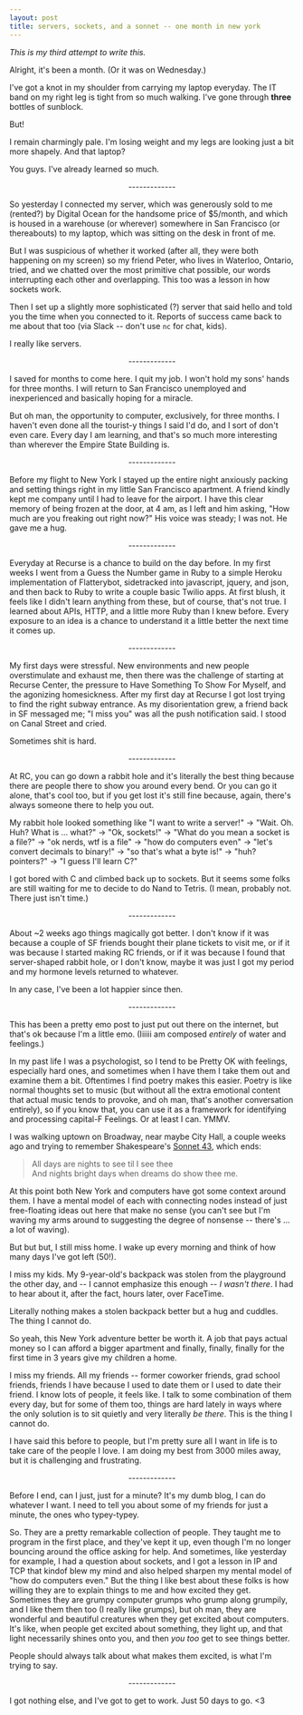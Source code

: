 ```yaml
---
layout: post
title: servers, sockets, and a sonnet -- one month in new york
---
```


*This is my third attempt to write this.*

Alright, it's been a month. (Or it was on Wednesday.)

I've got a knot in my shoulder from carrying my laptop everyday. The IT band on my right leg is tight from so much walking. I've gone through **three** bottles of sunblock.

But!

I remain charmingly pale. I'm losing weight and my legs are looking just a bit more shapely. And that laptop?

You guys. I've already learned so much.

<center>-------------</center>

So yesterday I connected my server, which was generously sold to me (rented?) by Digital Ocean for the handsome price of $5/month, and which is housed in a warehouse (or wherever) somewhere in San Francisco (or thereabouts) to my laptop, which was sitting on the desk in front of me.

But I was suspicious of whether it worked (after all, they were both happening on my screen) so my friend Peter, who lives in Waterloo, Ontario, tried, and we chatted over the most primitive chat possible, our words interrupting each other and overlapping. This too was a lesson in how sockets work.

Then I set up a slightly more sophisticated (?) server that said hello and told you the time when you connected to it. Reports of success came back to me about that too (via Slack -- don't use `nc` for chat, kids).

I really like servers.

<center>-------------</center>

I saved for months to come here. I quit my job. I won't hold my sons' hands for three months. I will return to San Francisco unemployed and inexperienced and basically hoping for a miracle.

But oh man, the opportunity to computer, exclusively, for three months. I haven't even done all the tourist-y things I said I'd do, and I sort of don't even care. Every day I am learning, and that's so much more interesting than wherever the Empire State Building is.

<center>-------------</center>

Before my flight to New York I stayed up the entire night anxiously packing and setting things right in my little San Francisco apartment. A friend kindly kept me company until I had to leave for the airport. I have this clear memory of being frozen at the door, at 4 am, as I left and him asking, "How much are you freaking out right now?" His voice was steady; I was not. He gave me a hug.

<center>-------------</center>

Everyday at Recurse is a chance to build on the day before. In my first weeks I went from a Guess the Number game in Ruby to a simple Heroku implementation of Flatterybot, sidetracked into javascript, jquery, and json, and then back to Ruby to write a couple basic Twilio apps. At first blush, it feels like I didn't learn anything from these, but of course, that's not true. I learned about APIs, HTTP, and a little more Ruby than I knew before. Every exposure to an idea is a chance to understand it a little better the next time it comes up.

<center>-------------</center>

My first days were stressful. New environments and new people overstimulate and exhaust me, then there was the challenge of starting at Recurse Center, the pressure to Have Something To Show For Myself, and the agonizing homesickness. After my first day at Recurse I got lost trying to find the right subway entrance. As my disorientation grew, a friend back in SF messaged me; "I miss you" was all the push notification said. I stood on Canal Street and cried.

Sometimes shit is hard.

<center>-------------</center>

At RC, you can go down a rabbit hole and it's literally the best thing because there are people there to show you around every bend. Or you can go it alone, that's cool too, but if you get lost it's still fine because, again, there's always someone there to help you out.

My rabbit hole looked something like "I want to write a server!" -> "Wait. Oh. Huh? What is ... what?" -> "Ok, sockets!" -> "What do you mean a socket is a file?" -> "ok nerds, wtf is a file" -> "how do computers even" -> "let's convert decimals to binary!" -> "so that's what a byte is!" -> "huh? pointers?" -> "I guess I'll learn C?"

I got bored with C and climbed back up to sockets. But it seems some folks are still waiting for me to decide to do Nand to Tetris. (I mean, probably not. There just isn't time.)

<center>-------------</center>

About ~2 weeks ago things magically got better. I don't know if it was because a couple of SF friends bought their plane tickets to visit me, or if it was because I started making RC friends, or if it was because I found that server-shaped rabbit hole, or I don't know, maybe it was just I got my period and my hormone levels returned to whatever.

In any case, I've been a lot happier since then.

<center>-------------</center>

This has been a pretty emo post to just put out there on the internet, but that's ok because I'm a little emo. (Iiiiii am composed *entirely* of water and feelings.)

In my past life I was a psychologist, so I tend to be Pretty OK with feelings, especially hard ones, and sometimes when I have them I take them out and examine them a bit. Oftentimes I find poetry makes this easier. Poetry is like normal thoughts set to music (but without all the extra emotional content that actual music tends to provoke, and oh man, that's another conversation entirely), so if you know that, you can use it as a framework for identifying and processing capital-F Feelings. Or at least I can. YMMV.

I was walking uptown on Broadway, near maybe City Hall, a couple weeks ago and trying to remember Shakespeare's [Sonnet 43](http://www.shakespeares-sonnets.com/sonnet/43), which ends:

> All days are nights to see til I see thee<br>
> And nights bright days when dreams do show thee me.

At this point both New York and computers have got some context around them. I have a mental model of each with connecting nodes instead of just free-floating ideas out here that make no sense (you can't see but I'm waving my arms around to suggesting the degree of nonsense -- there's ... a lot of waving).

But but but, I still miss home. I wake up every morning and think of how many days I've got left (50!).

I miss my kids. My 9-year-old's backpack was stolen from the playground the other day, and -- I cannot emphasize this enough -- *I wasn't there*. I had to hear about it, after the fact, hours later, over FaceTime.

Literally nothing makes a stolen backpack better but a hug and cuddles. The thing I cannot do.

So yeah, this New York adventure better be worth it. A job that pays actual money so I can afford a bigger apartment and finally, finally, finally for the first time in 3 years give my children a home.

I miss my friends. All my friends -- former coworker friends, grad school friends, friends I have because I used to date them or I used to date their friend. I know lots of people, it feels like. I talk to some combination of them every day, but for some of them too, things are hard lately in ways where the only solution is to sit quietly and very literally *be there*. This is the thing I cannot do.

I have said this before to people, but I'm pretty sure all I want in life is to take care of the people I love. I am doing my best from 3000 miles away, but it is challenging and frustrating.

<center>-------------</center>

Before I end, can I just, just for a minute? It's my dumb blog, I can do whatever I want. I need to tell you about some of my friends for just a minute, the ones who typey-typey.

So. They are a pretty remarkable collection of people. They taught me to program in the first place, and they've kept it up, even though I'm no longer bouncing around the office asking for help. And sometimes, like yesterday for example, I had a question about sockets, and I got a lesson in IP and TCP that kindof blew my mind and also helped sharpen my mental model of "how do computers even." But the thing I like best about these folks is how willing they are to explain things to me and how excited they get. Sometimes they are grumpy computer grumps who grump along grumpily, and I like them then too (I really like grumps), but oh man, they are wonderful and beautiful creatures when they get excited about computers. It's like, when people get excited about something, they light up, and that light necessarily shines onto you, and then *you too* get to see things better.

People should always talk about what makes them excited, is what I'm trying to say.

<center>-------------</center>

I got nothing else, and I've got to get to work. Just 50 days to go. <3

